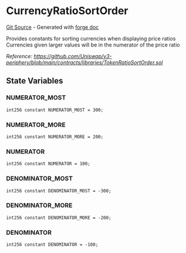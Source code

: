 # CurrencyRatioSortOrder
[Git Source](https://github.com/uniswap/v4-periphery/blob/3f295d8435e4f776ea2daeb96ce1bc6d63f33fc7/src/libraries/CurrencyRatioSortOrder.sol) - Generated with [forge doc](https://book.getfoundry.sh/reference/forge/forge-doc)

Provides constants for sorting currencies when displaying price ratios
Currencies given larger values will be in the numerator of the price ratio

*Reference: https://github.com/Uniswap/v3-periphery/blob/main/contracts/libraries/TokenRatioSortOrder.sol*


## State Variables
### NUMERATOR_MOST

```solidity
int256 constant NUMERATOR_MOST = 300;
```


### NUMERATOR_MORE

```solidity
int256 constant NUMERATOR_MORE = 200;
```


### NUMERATOR

```solidity
int256 constant NUMERATOR = 100;
```


### DENOMINATOR_MOST

```solidity
int256 constant DENOMINATOR_MOST = -300;
```


### DENOMINATOR_MORE

```solidity
int256 constant DENOMINATOR_MORE = -200;
```


### DENOMINATOR

```solidity
int256 constant DENOMINATOR = -100;
```


